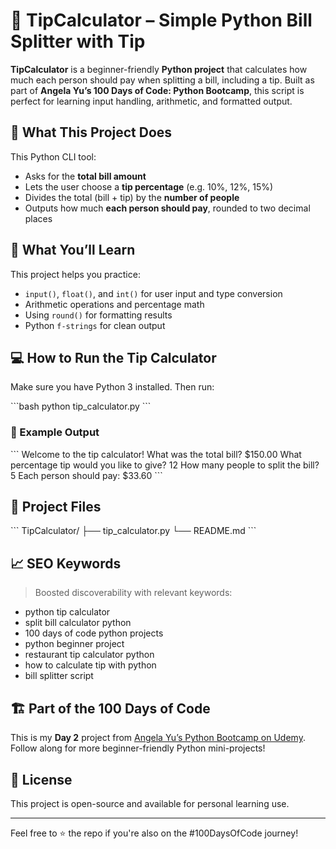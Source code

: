 # 💸 TipCalculator – Simple Python Bill Splitter with Tip

**TipCalculator** is a beginner-friendly **Python project** that calculates how much each person should pay when splitting a bill, including a tip. Built as part of **Angela Yu’s 100 Days of Code: Python Bootcamp**, this script is perfect for learning input handling, arithmetic, and formatted output.

## 🚀 What This Project Does

This Python CLI tool:
- Asks for the **total bill amount**
- Lets the user choose a **tip percentage** (e.g. 10%, 12%, 15%)
- Divides the total (bill + tip) by the **number of people**
- Outputs how much **each person should pay**, rounded to two decimal places

## 🧠 What You’ll Learn

This project helps you practice:
- `input()`, `float()`, and `int()` for user input and type conversion
- Arithmetic operations and percentage math
- Using `round()` for formatting results
- Python `f-strings` for clean output

## 💻 How to Run the Tip Calculator

Make sure you have Python 3 installed. Then run:

\`\`\`bash
python tip_calculator.py
\`\`\`

### 🧾 Example Output

\`\`\`
Welcome to the tip calculator!
What was the total bill? $150.00
What percentage tip would you like to give? 12
How many people to split the bill? 5
Each person should pay: $33.60
\`\`\`

## 📂 Project Files

\`\`\`
TipCalculator/
├── tip_calculator.py
└── README.md
\`\`\`

## 📈 SEO Keywords

> Boosted discoverability with relevant keywords:

- python tip calculator
- split bill calculator python
- 100 days of code python projects
- python beginner project
- restaurant tip calculator python
- how to calculate tip with python
- bill splitter script

## 🏗️ Part of the 100 Days of Code

This is my **Day 2** project from [Angela Yu’s Python Bootcamp on Udemy](https://www.udemy.com/course/100-days-of-code/).  
Follow along for more beginner-friendly Python mini-projects!

## 📜 License

This project is open-source and available for personal learning use.

---

Feel free to ⭐ the repo if you're also on the #100DaysOfCode journey!
